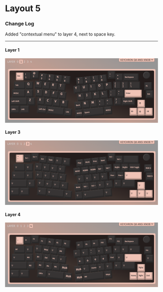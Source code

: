 # Layout 5

### Change Log

Added "contextual menu" to layer 4, next to space key.

---

#### Layer 1

![](./layout_5___layer_1.png)

#### Layer 3

![](./layout_5___layer_3.png)

#### Layer 4

![](./layout_5___layer_4.png)
